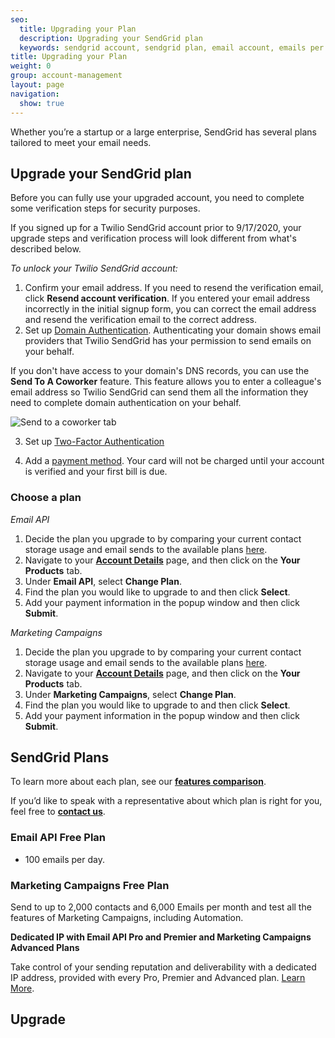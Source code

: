 ```yaml
---
seo:
  title: Upgrading your Plan
  description: Upgrading your SendGrid plan
  keywords: sendgrid account, sendgrid plan, email account, emails per month
title: Upgrading your Plan
weight: 0
group: account-management
layout: page
navigation:
  show: true
---
```


Whether you’re a startup or a large enterprise, SendGrid has several plans tailored to meet your email needs. 

## Upgrade your SendGrid plan

Before you can fully use your upgraded account, you need to complete some verification steps for security purposes.

<call-out>

If you signed up for a Twilio SendGrid account prior to 9/17/2020, your upgrade steps and verification process will look different from what's described below.

</call-out>

*To unlock your Twilio SendGrid account:*

1. Confirm your email address. If you need to resend the verification email, click **Resend account verification**. If you entered your email address incorrectly in the initial signup form, you can correct the email address and resend the verification email to the correct address.
1. Set up [Domain Authentication]({{root_url}}/ui/account-and-settings/how-to-set-up-domain-authentication/).
Authenticating your domain shows email providers that Twilio SendGrid has your permission to send emails on your behalf.

<call-out>

If you don't have access to your domain's DNS records, you can use the **Send To A Coworker** feature. This feature allows you to enter a colleague's email address so Twilio SendGrid can send them all the information they need to complete domain authentication on your behalf. 

![]({{root_url}}/img/<domain-auth-send-to-coworker>.png "Send to a coworker tab")

</call-out>

3. Set up [Two-Factor Authentication]({{root_url}}/ui/account-and-settings/two-factor-authentication/)

4. Add a [payment method]({{root_url}}/ui/account-and-settings/billing/#payment-methods). Your card will not be charged until your account is verified and your first bill is due. 

### Choose a plan

*Email API*

1. Decide the plan you upgrade to by comparing your current contact storage usage and email sends to the available plans [here](https://sendgrid.com/pricing).
1. Navigate to your [**Account Details**](https://app.sendgrid.com/account/products) page, and then click on the **Your Products** tab.
1. Under **Email API**, select **Change Plan**.
1. Find the plan you would like to upgrade to and then click **Select**.
1. Add your payment information in the popup window and then click **Submit**.

*Marketing Campaigns*

1. Decide the plan you upgrade to by comparing your current contact storage usage and email sends to the available plans [here](https://sendgrid.com/pricing).
1. Navigate to your [**Account Details**](https://app.sendgrid.com/account/products) page, and then click on the **Your Products** tab.
1. Under **Marketing Campaigns**, select **Change Plan**.
1. Find the plan you would like to upgrade to and then click **Select**.
1. Add your payment information in the popup window and then click **Submit**.

## SendGrid Plans

To learn more about each plan, see our [**features comparison**](https://sendgrid.com/pricing/).

If you’d like to speak with a representative about which plan is right for you, feel free to [**contact us**](https://sendgrid.com/contact-us-form/).

### Email API Free Plan

* 100 emails per day.

### Marketing Campaigns Free Plan

Send to up to 2,000 contacts and 6,000 Emails per month and test all the features of Marketing Campaigns, including Automation.

<call-out>

**Dedicated IP with Email API Pro and Premier and Marketing Campaigns Advanced Plans**

Take control of your sending reputation and deliverability with a dedicated IP address, provided with every Pro, Premier and Advanced plan. [Learn More](https://sendgrid.com/blog/shared-and-dedicated-ips-which-should-you-choose/).

</call-out>

## Upgrade
